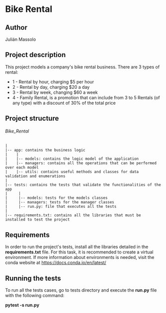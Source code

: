 # Bike Rental

## Author

Julián Massolo

## Project description

This project models a company's bike rental business. There are 3 types of rental:

* 1 - Rental by hour, charging $5 per hour
* 2 - Rental by day, charging $20 a day
* 3 - Rental by week, changing $60 a week
* 4 - Family Rental, is a promotion that can include from 3 to 5 Rentals (of any type) with a
discount of 30% of the total price

## Project structure
###### Bike_Rental
    |
    |-- app: contains the business logic
    |    |
    |    |-- models: contains the logic model of the application
    |    |-- managers: contains all the operations that can be performed over each model
    |    |-- utils: contains useful methods and classes for data validation and enumerations
    |
    |-- tests: contains the tests that validate the functionalities of the app
    |     |
    |     |-- models: tests for the models classes
    |     |-- managers: tests for the manager classes
    |     |-- run.py: file that executes all the tests
    |
    |-- requirements.txt: contains all the libraries that must be installed to test the project
    
## Requirements

In order to run the project's tests, install all the libraries detailed in the __requirements.txt__
file. For this task, it is recommended to create a virtual environment.
If more information about environments is needed, visit the conda website at https://docs.conda.io/en/latest/

## Running the tests

To run all the tests cases, go to tests directory and execute the __run.py__ file with the following command:

__pytest -s run.py__
